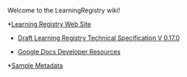 Welcome to the LearningRegistry wiki!

*[Learning Registry Web Site](http://learningregistry.org)

* [Draft Learning Registry Technical Specification V 0.17.0](https://docs.google.com/document/d/191BTary350To_4JokBUFZLFRMOEfGYrl_EHE6QZxUr8/edit?hl=en#)

* [Google Docs Developer Resources](https://docs.google.com/leaf?id=0B3g0HwhfaPvPZDk4YWU3ODItMzg5OC00NjlkLTlmNjItNTBkNDJhYmQ3NGQx&hl=en)

*[Sample Metadata](https://docs.google.com/leaf?id=0B3g0HwhfaPvPOTMzOGZjMjktM2QyZi00YTM2LTkzNWMtYmViN2JjOWRmZGU2&hl=en)
